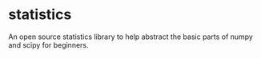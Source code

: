 # statistics
An open source statistics library to help abstract the basic parts of numpy and scipy for beginners.
